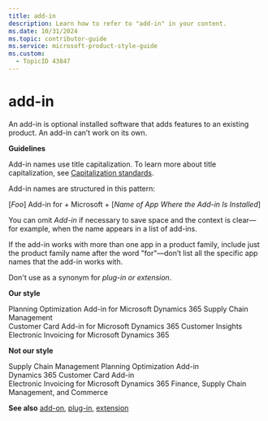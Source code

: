 ```yaml
---
title: add-in
description: Learn how to refer to "add-in" in your content.
ms.date: 10/31/2024
ms.topic: contributor-guide
ms.service: microsoft-product-style-guide
ms.custom:
  - TopicID 43847
---
```



# add-in

An add-in is optional installed software that adds features to an existing product. An add-in can’t work on its own.

**Guidelines**

Add-in names use title capitalization. To learn more about title capitalization, see [Capitalization standards](~\capitalization-standards\capitalization-standards.md).

Add-in names are structured in this pattern:

[*Foo*] Add-in for + Microsoft + [*Name of App Where the Add-in Is Installed*]

You can omit *Add-in* if necessary to save space and the context is clear—for example, when the name appears in a list of add-ins.

If the add-in works with more than one app in a product family, include just the product family name after the word "for"—don’t list all the specific app names that the add-in works with.

Don't use as a synonym for *plug-in or extension*.

**Our style**  

Planning Optimization Add-in for Microsoft Dynamics 365 Supply Chain Management  
Customer Card Add-in for Microsoft Dynamics 365 Customer Insights  
Electronic Invoicing for Microsoft Dynamics 365

**Not our style**  

Supply Chain Management Planning Optimization Add-in  
Dynamics 365 Customer Card Add-in  
Electronic Invoicing for Microsoft Dynamics 365 Finance, Supply Chain Management, and Commerce

**See also** [add-on](~\a_z_names_terms\a\add-on.md), [plug-in](~\a_z_names_terms\p\plug-in-plugin.md), [extension](~\a_z_names_terms\e\extension.md)

